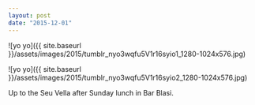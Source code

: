 ```yaml
---
layout: post
date: "2015-12-01"
---
```


![yo yo]({{ site.baseurl }}/assets/images/2015/tumblr_nyo3wqfu5V1r16syio1_1280-1024x576.jpg)

![yo yo]({{ site.baseurl }}/assets/images/2015/tumblr_nyo3wqfu5V1r16syio2_1280-1024x576.jpg)

Up to the Seu Vella after Sunday lunch in Bar Blasi.
